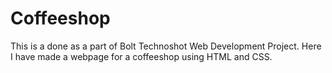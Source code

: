 # Coffeeshop
This is a done as a part of Bolt Technoshot Web Development Project.
Here I have made a webpage for a coffeeshop using HTML and CSS.
